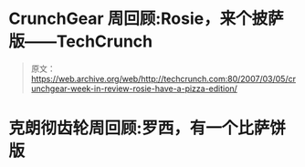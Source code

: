 # CrunchGear 周回顾:Rosie，来个披萨版——TechCrunch

> 原文：<https://web.archive.org/web/http://techcrunch.com:80/2007/03/05/crunchgear-week-in-review-rosie-have-a-pizza-edition/>

# 克朗彻齿轮周回顾:罗西，有一个比萨饼版